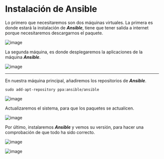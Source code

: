 # Instalación de Ansible

Lo primero que necesitaremos son dos máquinas virtuales. 
La primera es donde estará la instalación de ***Ansible***, tiene que tener salida a internet porque necesitaremos descargarnos el paquete.

![image](https://user-images.githubusercontent.com/91204696/213875018-18755b79-afe0-4317-9e20-93c50a9f8325.png)

La segunda máquina, es donde desplegaremos la aplicaciones de la máquina ***Ansible***.

![image](https://user-images.githubusercontent.com/91204696/213911612-65081978-2a14-4d7f-95d3-b78c53c8cbf2.png)

_____________________________________________________________________________________________

En nuestra máquina principal, añadiremos los repositorios de ***Ansible***. 

`sudo add-apt-repository ppa:ansible/ansible`

![image](https://user-images.githubusercontent.com/91204696/213875265-81da6860-6a87-4bc1-92d1-4dde5c5ae61b.png)

Actualizaremos el sistema, para que los paquetes se actualicen.

![image](https://user-images.githubusercontent.com/91204696/213875383-d8e6e68d-b49d-4684-b72a-cd4e251fa0fa.png)

Por último, instalaremos ***Ansible*** y vemos su versión, para hacer una comprobación de que todo ha sido correcto.

![image](https://user-images.githubusercontent.com/91204696/213910678-9114ce51-10c4-489c-811b-176db84f4368.png)

![image](https://user-images.githubusercontent.com/91204696/213911157-bd60b81b-65c1-419a-b823-f9a7f9e4a404.png)
